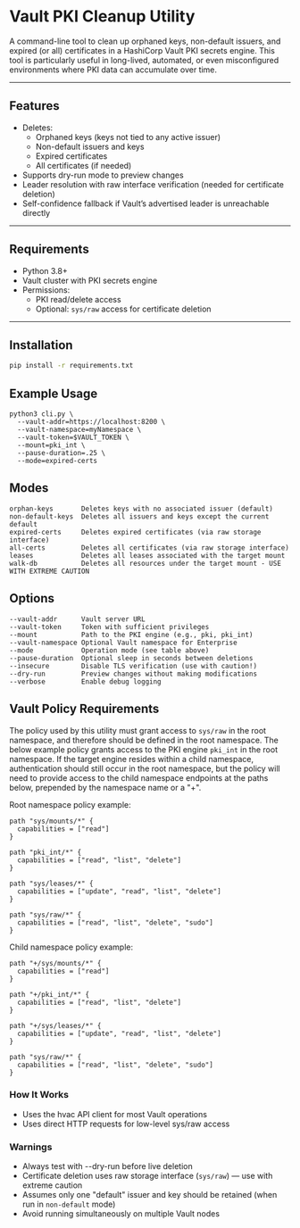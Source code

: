 # Vault PKI Cleanup Utility

A command-line tool to clean up orphaned keys, non-default issuers, and expired (or all) certificates in a HashiCorp Vault PKI secrets engine. This tool is particularly useful in long-lived, automated, or even misconfigured environments where PKI data can accumulate over time.

---

## Features

- Deletes:
  - Orphaned keys (keys not tied to any active issuer)
  - Non-default issuers and keys
  - Expired certificates
  - All certificates (if needed)
- Supports dry-run mode to preview changes
- Leader resolution with raw interface verification (needed for certificate deletion)
- Self-confidence fallback if Vault’s advertised leader is unreachable directly

---

## Requirements

- Python 3.8+
- Vault cluster with PKI secrets engine
- Permissions:
  - PKI read/delete access
  - Optional: `sys/raw` access for certificate deletion

---

## Installation

```bash
pip install -r requirements.txt
```

## Example Usage

```shell
python3 cli.py \
  --vault-addr=https://localhost:8200 \
  --vault-namespace=myNamespace \
  --vault-token=$VAULT_TOKEN \
  --mount=pki_int \
  --pause-duration=.25 \
  --mode=expired-certs
```

## Modes

```
orphan-keys       Deletes keys with no associated issuer (default)
non-default-keys  Deletes all issuers and keys except the current default
expired-certs     Deletes expired certificates (via raw storage interface)
all-certs         Deletes all certificates (via raw storage interface)
leases            Deletes all leases associated with the target mount
walk-db           Deletes all resources under the target mount - USE WITH EXTREME CAUTION
```

## Options

```
--vault-addr      Vault server URL
--vault-token     Token with sufficient privileges
--mount           Path to the PKI engine (e.g., pki, pki_int)
--vault-namespace Optional Vault namespace for Enterprise
--mode            Operation mode (see table above)
--pause-duration  Optional sleep in seconds between deletions
--insecure        Disable TLS verification (use with caution!)
--dry-run         Preview changes without making modifications
--verbose         Enable debug logging
```

## Vault Policy Requirements

The policy used by this utility must grant access to `sys/raw` in the root
namespace, and therefore should be defined in the root namespace. The below
example policy grants access to the PKI engine `pki_int` in the root namespace.
If the target engine resides within a child namespace, authentication should
still occur in the root namespace, but the policy will need to provide access
to the child namespace endpoints at the paths below, prepended by the namespace
name or a "+". 

Root namespace policy example:
```
path "sys/mounts/*" {
  capabilities = ["read"]
}

path "pki_int/*" {
  capabilities = ["read", "list", "delete"]
}

path "sys/leases/*" {
  capabilities = ["update", "read", "list", "delete"]
}

path "sys/raw/*" {
  capabilities = ["read", "list", "delete", "sudo"]
}
```

Child namespace policy example:
```
path "+/sys/mounts/*" {
  capabilities = ["read"]
}

path "+/pki_int/*" {
  capabilities = ["read", "list", "delete"]
}

path "+/sys/leases/*" {
  capabilities = ["update", "read", "list", "delete"]
}

path "sys/raw/*" {
  capabilities = ["read", "list", "delete", "sudo"]
}
```

### How It Works

- Uses the hvac API client for most Vault operations
- Uses direct HTTP requests for low-level sys/raw access

### Warnings

- Always test with --dry-run before live deletion
- Certificate deletion uses raw storage interface (`sys/raw`) — use with extreme caution
- Assumes only one "default" issuer and key should be retained (when run in `non-default` mode)
- Avoid running simultaneously on multiple Vault nodes